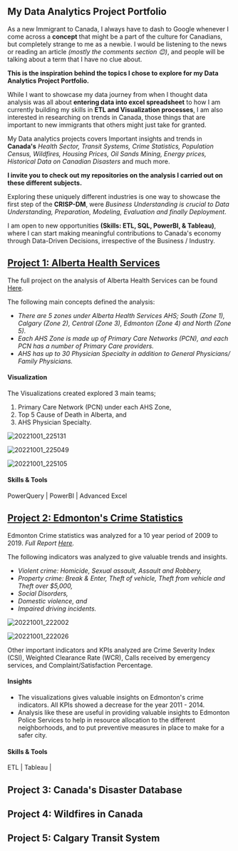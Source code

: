 ## My Data Analytics Project Portfolio

As a new Immigrant to Canada, I always have to dash to Google whenever I come across a **concept** that might be a part of the culture for Canadians, but completely strange to me as a newbie. I would be listening to the news or reading an article *(mostly the comments section 😊)*, and people will be talking about a term that I have no clue about. 

**This is the inspiration behind the topics I chose to explore for my Data Analytics Project Portfolio.** 

While I want to showcase my data journey from when I thought data analysis was all about **entering data into excel spreadsheet** to how I am currently building my skills in **ETL and Visualization processes**, I am also interested in researching on trends in Canada, those things that are important to new immigrants that others might just take for granted. 

My Data analytics projects covers Important insights and trends in **Canada's** *Health Sector, Transit Systems, Crime Statistics, Population Census, Wildfires, Housing Prices, Oil Sands Mining, Energy prices, Historical Data on Canadian Disasters* and much more. 

**I invite you to check out my repositories on the analysis I carried out on these different subjects.**

Exploring these uniquely different industries is one way to showcase the first step of the **CRISP-DM**, were *Business Understanding is crucial to Data Understanding, Preparation, Modeling, Evaluation and finally Deployment*. 

I am open to new opportunities **(Skills: ETL, SQL, PowerBI, & Tableau)**, where I can start making meaningful contributions to Canada's economy through Data-Driven Decisions, irrespective of the Business / Industry.


## [Project 1: Alberta Health Services](https://github.com/the-H-effect/Analysis-Alberta-Health-Services)

The full project on the analysis of Alberta Health Services can be found [Here](https://github.com/the-H-effect/Analysis-Alberta-Health-Services).

The following main concepts defined the analysis:
* _There are 5 zones under Alberta Health Services AHS; South (Zone 1), Calgary (Zone 2), Central (Zone 3), Edmonton (Zone 4) and North (Zone 5)._
* _Each AHS Zone is made up of Primary Care Networks (PCN), and each PCN has a number of Primary Care providers._
* _AHS has up to 30 Physician Specialty in addition to General Physicians/ Family Physicians._

#### Visualization
The Visualizations created explored 3 main teams; 
 1. Primary Care Network (PCN) under each AHS Zone, 
 2. Top 5 Cause of Death in Alberta, and 
 3. AHS Physician Specialty.

![20221001_225131](https://user-images.githubusercontent.com/114383545/193438460-006a4a53-c2ba-47a3-9a91-f85be25660a5.jpg)

![20221001_225049](https://user-images.githubusercontent.com/114383545/193438425-b169a828-6345-4cd7-8f24-b77ba68fde79.jpg)

![20221001_225105](https://user-images.githubusercontent.com/114383545/193438480-89a11911-b7b8-4d7d-b69b-bc7a828f10ee.jpg)

#### Skills & Tools
PowerQuery | PowerBI | Advanced Excel



## [Project 2: Edmonton's Crime Statistics](https://github.com/the-H-effect/Analysis-Edmonton-Crime-Statistics)


Edmonton Crime statistics was analyzed for a 10 year period of 2009 to 2019. 
_Full Report [Here](https://github.com/the-H-effect/Analysis-Edmonton-Crime-Statistics)._

The following indicators was analyzed to give valuable trends and insights.
* _Violent crime: Homicide, Sexual assault, Assault and Robbery,_
* _Property crime: Break & Enter, Theft of vehicle, Theft from vehicle and Theft over $5,000,_
* _Social Disorders,_
* _Domestic violence, and_ 
* _Impaired driving incidents._

![20221001_222002](https://user-images.githubusercontent.com/114383545/193437747-774cef0a-8724-4a1a-932e-a61ab6379255.jpg)

![20221001_222026](https://user-images.githubusercontent.com/114383545/193437716-c9e7c132-82bf-4de2-8ced-1a111b02d4c0.jpg)

Other important indicators and KPIs analyzed are Crime Severity Index (CSI), Weighted Clearance Rate (WCR), Calls received by emergency services, and Complaint/Satisfaction Percentage. 

#### Insights
* The visualizations gives valuable insights on Edmonton's crime indicators. All KPIs showed a decrease for the year 2011 - 2014. 
* Analysis like these are useful in providing valuable insights to Edmonton Police Services to help in resource allocation to the different neighborhoods, and to put preventive measures in place to make for a safer city.

#### Skills & Tools
ETL | Tableau | 

## Project 3: Canada's Disaster Database

## Project 4: Wildfires in Canada

## Project 5: Calgary Transit System
